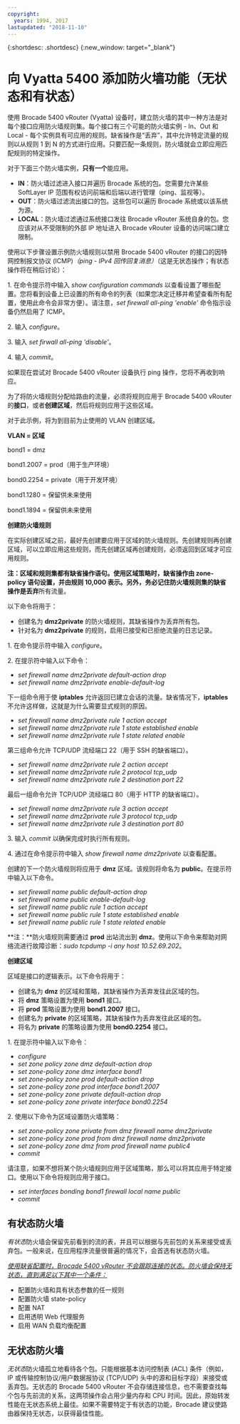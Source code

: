 ```yaml
---
copyright:
  years: 1994, 2017
lastupdated: "2018-11-10"
---
```


{:shortdesc: .shortdesc}
{:new_window: target="_blank"}

# 向 Vyatta 5400 添加防火墙功能（无状态和有状态）

使用 Brocade 5400 vRouter (Vyatta) 设备时，建立防火墙的其中一种方法是对每个接口应用防火墙规则集。每个接口有三个可能的防火墙实例 - In、Out 和 Local - 每个实例具有可应用的规则。缺省操作是“丢弃”，其中允许特定流量的规则以从规则 1 到 N 的方式进行应用。只要匹配一条规则，防火墙就会立即应用匹配规则的特定操作。

对于下面三个防火墙实例，**只有一个**能应用。

* **IN**：防火墙过滤进入接口并遍历 Brocade 系统的包。您需要允许某些 SoftLayer IP 范围有权访问前端和后端以进行管理（ping、监视等）。
* **OUT**：防火墙过滤流出接口的包。这些包可以遍历 Brocade 系统或以该系统为源。
* **LOCAL**：防火墙过滤通过系统接口发往 Brocade vRouter 系统自身的包。您应该对从不受限制的外部 IP 地址进入 Brocade vRouter 设备的访问端口建立限制。

使用以下步骤设置示例防火墙规则以禁用 Brocade 5400 vRouter 的接口的因特网控制报文协议 (ICMP)*（ping - IPv4 回传回复消息）*（这是无状态操作；有状态操作将在稍后讨论）：

1\. 在命令提示符中输入 *show configuration commands* 以查看设置了哪些配置。您将看到设备上已设置的所有命令的列表（如果您决定迁移并希望查看所有配置，使用此命令会非常方便）。请注意，*set firewall all-ping 'enable'* 命令指示设备仍然启用了 ICMP。

2\. 输入 *configure*。

3\. 输入 *set firwall all-ping 'disable'*。

4\. 输入 *commit*。

如果现在尝试对 Brocade 5400 vRouter 设备执行 ping 操作，您将不再收到响应。

为了将防火墙规则分配给路由的流量，必须将规则应用于 Brocade 5400 vRouter 的**接口**，或者**创建区域**，然后将规则应用于这些区域。

对于此示例，将为到目前为止使用的 VLAN 创建区域。

**VLAN = 区域**

bond1 = dmz

bond1.2007 = prod（用于生产环境）

bond0.2254 = private（用于开发环境）

bond1.1280 = 保留供未来使用

bond1.1894 = 保留供未来使用

**创建防火墙规则**

在实际创建区域之前，最好先创建要应用于区域的防火墙规则。先创建规则再创建区域，可以立即应用这些规则，而先创建区域再创建规则，必须返回到区域才可应用规则。

**注：**区域和规则集都有缺省操作语句。使用区域策略时，缺省操作由 zone-policy 语句设置，并由规则 10,000 表示。另外，务必记住防火墙规则集的缺省操作是**丢弃**所有流量。

以下命令将用于：

* 创建名为 **dmz2private** 的防火墙规则，其缺省操作为丢弃所有包。
* 针对名为 **dmz2private** 的规则，启用已接受和已拒绝流量的日志记录。


1\. 在命令提示符中输入 *configure*。

2\. 在提示符中输入以下命令：

  * *set firewall name dmz2private default-action drop*
  * *set firewall name dmz2private enable-default-log*

下一组命令用于使 **iptables** 允许返回已建立会话的流量。缺省情况下，**iptables** 不允许这样做，这就是为什么需要显式规则的原因。

  * *set firewall name dmz2private rule 1 action accept*
  * *set firewall name dmz2private rule 1 state established enable*
  * *set firewall name dmz2private rule 1 state related enable*

第三组命令允许 TCP/UDP 流经端口 22（用于 SSH 的缺省端口）。

  * *set firewall name dmz2private rule 2 action accept*
  * *set firewall name dmz2private rule 2 protocol tcp_udp*
  * *set firewall name dmz2private rule 2 destination port 22*

最后一组命令允许 TCP/UDP 流经端口 80（用于 HTTP 的缺省端口）。

  * *set firewall name dmz2private rule 3 action accept*
  * *set firewall name dmz2private rule 3 protocol tcp_udp*
  * *set firewall name dmz2private rule 3 destination port 80*

3\. 输入 *commit* 以确保完成时执行所有规则。

4\. 通过在命令提示符中输入 *show firewall name dmz2private* 以查看配置。

创建的下一个防火墙规则将应用于 **dmz** 区域。该规则将命名为 **public**。在提示符中输入以下命令。

  * *set firewall name public default-action drop*
  * *set firewall name public enable-default-log*
  * *set firewall name public rule 1 action accept*
  * *set firewall name public rule 1 state established enable*
  * *set firewall name public rule 1 state related enable*

**注：**防火墙规则需要通过 **prod** 出站流出到 **dmz**。使用以下命令来帮助对网络流进行故障诊断：*sudo tcpdump -i any host 10.52.69.202*。

**创建区域**

区域是接口的逻辑表示。以下命令将用于：

* 创建名为 **dmz** 的区域和策略，其缺省操作为丢弃发往此区域的包。
* 将 **dmz** 策略设置为使用 **bond1** 接口。
* 将 **prod** 策略设置为使用 **bond1.2007** 接口。
* 创建名为 **private** 的区域策略，其缺省操作为丢弃发往此区域的包。
* 将名为 **private** 的策略设置为使用 **bond0.2254** 接口。

1\. 在提示符中输入以下命令：

* *configure*
* *set zone policy zone dmz default-action drop*
* *set zone-policy zone dmz interface bond1*
* *set zone-policy zone prod default-action drop*
* *set zone-policy zone prod interface bond1.2007*
* *set zone-policy zone private default-action drop*
* *set zone-policy zone private interface bond0.2254*

2\. 使用以下命令为区域设置防火墙策略：

* *set zone-policy zone private from dmz firewall name dmz2private*
* *set zone-policy zone prod from dmz firewall name dmz2private*
* *set zone-policy zone dmz from prod firewall name public4*
* *commit*

请注意，如果不想将某个防火墙规则应用于区域策略，那么可以将其应用于特定接口。使用以下命令将规则应用于接口。

* *set interfaces bonding bond1 firewall local name public*
* *commit*

## 有状态防火墙

*有状态*防火墙会保留先前看到的流的表，并且可以根据与先前包的关系来接受或丢弃包。一般来说，在应用程序流量很普遍的情况下，会首选有状态防火墙。 

<span style="text-decoration: underline">*使用缺省配置时，Brocade 5400 vRouter 不会跟踪连接的状态。防火墙会保持无状态，直到满足以下其中一个条件：*</span>

* 配置防火墙和具有状态参数的任一规则
* 配置防火墙 state-policy
* 配置 NAT
* 启用透明 Web 代理服务
* 启用 WAN 负载均衡配置

## 无状态防火墙

*无状态*防火墙孤立地看待各个包。只能根据基本访问控制表 (ACL) 条件（例如，IP 或传输控制协议/用户数据报协议 (TCP/UDP) 头中的源和目标字段）来接受或丢弃包。无状态的 Brocade 5400 vRouter 不会存储连接信息，也不需要查找每个包与先前流的关系，这两项操作会占用少量内存和 CPU 时间。因此，原始转发性能在无状态系统上最佳。如果不需要特定于有状态的功能，Brocade 建议使路由器保持无状态，以获得最佳性能。
